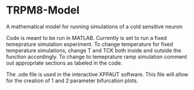 # TRPM8-Model
A mathematical model for running simulations of a cold sensitive neuron

Code is meant to be run in MATLAB. Currently is set to run a fixed temeprature simulation experiment. To change temperature for fixed temperature simulations, change T and TCK both inside and outside the function accordingly. To change to temeprature ramp simulation comment out appropriate sections as labeled in the code.

The .ode file is used in the interactive XPPAUT software. This file will allow for the creation of 1 and 2 parameter bifurcation plots.
